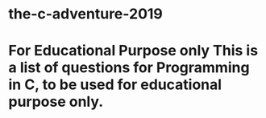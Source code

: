 # the-c-adventure-2019
# For Educational Purpose only   This is a list of questions for Programming in C, to be used for educational purpose only.
